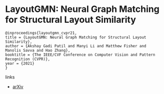 # LayoutGMN: Neural Graph Matching for Structural Layout Similarity

```
@inproceedings{layoutgmn_cvpr21,
title = {LayoutGMN: Neural Graph Matching for Structural Layout Similarity},
author = {Akshay Gadi Patil and Manyi Li and Matthew Fisher and Manolis Savva and Hao Zhang},
booktitle = {The IEEE/CVF Conference on Computer Vision and Pattern Recognition (CVPR)},
year = {2021}
}
```

links
- [arXiv](https://arxiv.org/abs/2012.06547)
